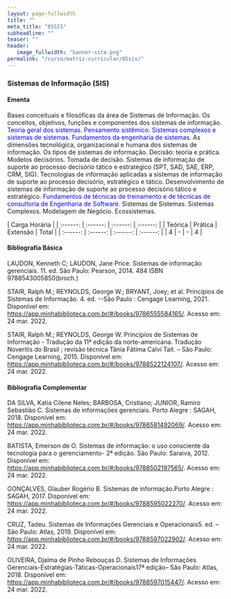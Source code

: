 ```yaml
---
layout: page-fullwidth
title: ""
meta_title: "85SIS"
subheadline: ""
teaser: ""
header:
   image_fullwidth: "banner-site.png"
permalink: "/curso/matriz-curricular/85sis/"
---
```


### **Sistemas de Informação (SIS)**

#### **Ementa**

Bases conceituais e filosóficas da área de Sistemas de Informação. Os conceitos, objetivos, funções   e   componentes   dos sistemas   de   informação. <class style="color: blue">Teoria geral dos sistemas. Pensamento sistêmico. Sistemas complexos e sistemas de sistemas. Fundamentos da engenharia de sistemas.</class> As dimensões tecnológica, organizacional e humana dos sistemas de informação.  Os tipos de sistemas de informação. Decisão: teoria e prática. Modelos decisórios. Tomada de decisão. Sistemas de informação de suporte ao processo decisório   tático   e   estratégico (SPT, SAD, SAE, ERP, CRM, SIG). Tecnologias de informação aplicadas a sistemas de informação de suporte ao processo decisório, estratégico e tático. Desenvolvimento de sistemas de informação de suporte ao processo decisório tático e estratégico. <class style="color: blue">Fundamentos de técnicas de treinamento e de técnicas de consultoria de Engenharia de Software.</class> Sistemas de Sistemas. Sistemas Complexos. Modelagem de Negócio. Ecossistemas. 

| Carga Horária | 
| :------: | :------: | :------: | :------: |
| Teórica | Prática | Extensão | Total |
| :------: | :------: | :------: | :------: |
| 4 | - | - | 4 |

#### **Bibliografia Básica** 

LAUDON, Kenneth C; LAUDON, Jane Price. Sistemas de informação gerenciais. 11. ed. São Paulo: Pearson, 2014. 484 ISBN 9788543005850(broch.) 

STAIR, Ralph M.; REYNOLDS, George W.; BRYANT, Joey; et al. Princípios de Sistemas de Informação. 4. ed. --São Paulo : Cengage Learning, 2021. Disponível em: https://app.minhabiblioteca.com.br/#/books/9786555584165/. Acesso em: 24 mar. 2022. 

STAIR, Ralph M.; REYNOLDS, George W. Princípios de Sistemas de Informação - Tradução da 11ª edição da norte-americana. Tradução Noveritis do Brasil ; revisão técnica Tânia Fátima Calvi Tait. – São Paulo: Cengage Learning, 2015. Disponível em: https://app.minhabiblioteca.com.br/#/books/9788522124107/. Acesso em: 24 mar. 2022. 

#### **Bibliografia Complementar**

DA SILVA, Katia Cilene Neles; BARBOSA, Cristiano; JUNIOR, Ramiro Sebastião C. Sistemas de informações gerenciais. Porto Alegre : SAGAH, 2018. Disponível em: https://app.minhabiblioteca.com.br/#/books/9786581492069/. Acesso em: 24 mar. 2022. 

BATISTA, Emerson de O. Sistemas de informação: o uso consciente da tecnologia para o gerenciamento- 2ª edição. São Paulo: Saraiva, 2012. Disponível em: https://app.minhabiblioteca.com.br/#/books/9788502197565/. Acesso em: 24 mar. 2022. 

GONÇALVES, Glauber Rogério B. Sistemas de informação.Porto Alegre : SAGAH, 2017. Disponível em: https://app.minhabiblioteca.com.br/#/books/9788595022270/. Acesso em: 24 mar. 2022. 

CRUZ, Tadeu. Sistemas de Informações Gerenciais e Operacionais5. ed. – São Paulo: Atlas, 2019. Disponível em: https://app.minhabiblioteca.com.br/#/books/9788597022902/. Acesso em: 24 mar. 2022. 

OLIVEIRA, Djalma de Pinho Rebouças D. Sistemas de Informações Gerenciais-Estratégias-Táticas-Operacionais17ª edição– São Paulo: Atlas, 2018. Disponível em: https://app.minhabiblioteca.com.br/#/books/9788597015447/. Acesso em: 24 mar. 2022. 